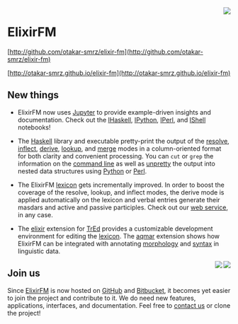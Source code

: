 <img align="right" src="elixir-fm.png">

# ElixirFM

[http://github.com/otakar-smrz/elixir-fm](http://github.com/otakar-smrz/elixir-fm)

[http://otakar-smrz.github.io/elixir-fm](http://otakar-smrz.github.io/elixir-fm)

## New things

- ElixirFM now uses [Jupyter](http://jupyter.org) to provide example-driven insights and documentation. Check out the [IHaskell](Haskell/ElixirFM/README.ipynb), [IPython](Python/ElixirFM/README.ipynb), [IPerl](Perl/ElixirFM/README.ipynb), and [IShell](README.ipynb) notebooks!

- The [Haskell](Haskell/ElixirFM) library and executable pretty-print the output of the [resolve](Haskell/ElixirFM/Elixir/Resolve.hs), [inflect](Haskell/ElixirFM/Elixir/Inflect.hs), [derive](Haskell/ElixirFM/Elixir/Derive.hs), [lookup](Haskell/ElixirFM/Elixir/Lookup.hs), and [merge](Haskell/ElixirFM/Elixir/Template.hs) modes in a column-oriented format for both clarity and convenient processing. You can `cut` or `grep` the information on the [command line](README.ipynb) as well as [unpretty](Python/ElixirFM/README.ipynb) the output into nested data structures using [Python](Python/ElixirFM/ElixirFM/__init__.py) or [Perl](Perl/ElixirFM/lib/ElixirFM.pm).

- The ElixirFM [lexicon](Haskell/ElixirFM/Elixir/Lexicon.hs) gets incrementally improved. In order to boost the coverage of the resolve, lookup, and inflect modes, the derive mode is applied automatically on the lexicon and verbal entries generate their masdars and active and passive participles. Check out our [web service](http://otakar-smrz.github.io/elixir-fm), in any case.

- The [elixir](TrEd/elixir) extension for [TrEd](TrEd) provides a customizable development environment for editing the [lexicon](TrEd/elixir/data). The [aqmar](TrEd/aqmar) extension shows how ElixirFM can be integrated with annotating [morphology](TrEd/aqmar/data/example.aqmar.morpho.png) and [syntax](TrEd/aqmar/data/example.aqmar.syntax.png) in linguistic data.
<img align="right" src="TrEd/elixir/data/sunny-complex.elixir.png">
<img align="right" src="TrEd/aqmar/data/example.aqmar.syntax.png">

## Join us

Since [ElixirFM](http://github.com/otakar-smrz/elixir-fm) is now hosted on [GitHub](http://github.com/otakar-smrz) and [Bitbucket](http://bitbucket.org/otakar-smrz), it becomes yet easier to join the project and contribute to it. We do need new features, applications, interfaces, and documentation. Feel free to [contact us](http://github.com/otakar-smrz/elixir-fm/issues) or clone the project!
